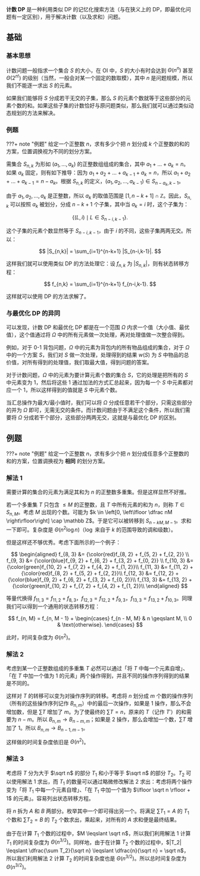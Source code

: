 **计数 DP** 是一种利用类似 DP 的记忆化搜索方法（与在狭义上的 DP，即最优化问题有一定区别），用于解决计数（以及求和）问题。

## 基础

### 基本思想

计数问题一般指求一个集合 $S$ 的大小，在 OI 中，$S$ 的大小有时会达到 $\Theta(n^n)$ 甚至 $\Theta(2^{n!})$ 的级别（当然，一般会对某一个固定的数取模），其中 $n$ 是问题规模，所以我们不能逐一求出 $S$ 的元素。

如果我们能够将 $S$ 分成若干无交的子集，那么 $S$ 的元素个数就等于这些部分的元素个数的和。如果这些子集的计数恰好与原问题类似，那么我们就可以通过类似动态规划的方法来解决。

### 例题

???+ note "例题"
    给定一个正整数 $n$，求有多少个把 $n$ 划分成 $k$ 个正整数的和的方案，位置调换视为不同的划分方案。

需集合 $S_{n,k}$ 为形如 $(a_1, \dots, a_k)$ 的正整数组组成的集合，其中 $a_1 + \dots + a_k = n$。如果 $a_k$ 固定，则有如下推导：因为 $a_1 + a_2 + \dots + a_{k-1} + a_k = n$，所以 $a_1 + a_2 + \dots + a_{k-1} = n - a_k$。根据 $S_{n,k}$ 的定义，$(a_1, a_2, \dots, a_{k-1}) \in S_{n - a_k, k - 1}$。

由于 $a_1, a_2, \dots, a_k$ 是正整数，所以 $a_k$ 的取值范围是 $[1, n - k + 1] \cap \mathbb Z$。因此，$S_{n,k}$ 可以按照 $a_k$ 被划分，分成 $n - k + 1$ 个子集，其中当 $a_k = i$ 时，这个子集为：

$$
\{(L, i) \mid L \in S_{n-i,k-1}\}.
$$

这个子集的元素个数显然等于 $S_{n-i,k-1}$，由于 $i$ 的不同，这些子集两两无交。所以：

$$
|S_{n,k}| = \sum_{i=1}^{n-k+1} |S_{n-i,k-1}|.
$$

这样我们就可以使用类似 DP 的方法处理它：设 $f_{n,k}$ 为 $|S_{n,k}|$，则有状态转移方程：

$$
f_{n,k} = \sum_{i=1}^{n-k+1} f_{n-i,k-1}.
$$

这样就可以使用 DP 的方法求解了。

### 与最优化 DP 的异同

可以发现，计数 DP 和最优化 DP 都是在一个范围 $\Omega$ 内求一个值（大小值、最优值），这个值通过将 $\Omega$ 中的所有元素做一次处理，再对处理值做一次整合得到。

例如，对于 0-1 背包问题，$\Omega$ 中的元素为背包内的所有物品组成的集合，对于 $\Omega$ 中的一个方案 $S$，我们对 $S$ 做一次处理，处理得到的结果 $w(S)$ 为 $S$ 中物品的总价值，对所有得到的处理值，我们取最大值，得到问题的答案。

对于计数问题，$\Omega$ 中的元素为要计算元素个数的集合 $S$，它的处理是把所有的 $S$ 中元素变为 $1$，然后将这些 $1$ 通过加法的方式汇总起来，因为每一个 $S$ 中元素都对应一个 $1$，所以这样得到的值就是 $S$ 中元素个数。

当汇总操作为最大/最小值时，我们可以将 $\Omega$ 分成任意若干个部分，只需这些部分的并为 $\Omega$ 即可，无需无交的条件。而计数问题由于不满足这个条件，所以我们需要将 $\Omega$ 分成若干个部分，这些部分两两无交，这就是与最优化 DP 的区别。

## 例题

???+ note "例题"
    给定一个正整数 $n$，求有多少个把 $n$ 划分成任意多个正整数的和的方案，位置调换视为 **相同** 的划分方案。

### 解法 1

需要计算的集合的元素为满足其和为 $n$ 的正整数多重集。但是这样显然不好推。

若一个多重集 $T$ 只包含 $\leqslant M$ 的正整数，且 $T$ 中所有元素的和为 $n$，则称 $T \in S_{n, M}$。考虑 $M$ 出现的个数。可能为 $k \in \left[0, \left\lfloor \dfrac nM \right\rfloor\right] \cap \mathbb Z$。于是它可以被转移到 $S_{n - kM, M - 1}$。求和一下即可。复杂度是 $\Theta(n^2 \log n)$（$\log$ 来自于 $k$ 的范围导致的调和级数）。

但是这样还不够优秀。考虑下面所示的一个例子：

$$
\begin{aligned}
f_{8, 3} &= {\color{red}f_{8, 2} + f_{5, 2} + f_{2, 2}} \\
f_{9, 3} &= {\color{blue}f_{9, 2} + f_{6, 2} + f_{3, 2} + f_{0, 2}} \\
f_{10, 3} &= {\color{green}f_{10, 2} + f_{7, 2} + f_{4, 2} + f_{1, 2}}\\
f_{11, 3} &= f_{11, 2} + {\color{red}f_{8, 2} + f_{5, 2} + f_{2, 2}}\\
f_{12, 3} &= f_{12, 2} + {\color{blue}f_{9, 2} + f_{6, 2} + f_{3, 2} + f_{0, 2}}\\
f_{13, 3} &= f_{13, 2} + {\color{green}f_{10, 2} + f_{7, 2} + f_{4, 2} + f_{1, 2}}\\
\end{aligned}
$$

等量代换得 $f_{11, 3} = f_{11, 2} + f_{8, 3}$，$f_{12, 3} = f_{12, 2} + f_{9, 3}$，$f_{13, 3} = f_{13, 2} + f_{10, 3}$。同理我们可以得到一个通用的状态转移方程：

$$
f_{n, M} = f_{n, M - 1} + \begin{cases} f_{n - M, M} & n \geqslant M, \\ 0 & \text{otherwise}. \end{cases}
$$

此时，时间复杂度为 $\Theta(n^2)$。

### 解法 2

考虑到某一个正整数组成的多重集 $T$ 必然可以通过「将 $T$ 中每一个元素自增」、「在 $T$ 中加一个值为 $1$ 的元素」两个操作得到，并且不同的操作序列得到的结果是不同的。

这样对 $T$ 的转移可以变为对操作序列的转移。考虑将 $n$ 划分成 $m$ 个数的操作序列（所有的这些操作序列记作 $B_{n,m}$）中的最后一次操作，如果是 $1$ 操作，那么不会增加数，但是 $\sum T$ 增加了 $m$。为了使最终的 $\sum T = n$，原来的 $T$（记作 $T'$）的和需要为 $n-m$。所以 $B_{n,m} \to B_{n-m,m}$；如果是 $2$ 操作，那么会增加一个数，$\sum T$ 增加了 $1$。所以 $B_{n,m} \to B_{n-1,m-1}$。

这样做的时间复杂度依旧是 $\Theta(n^2)$。

### 解法 3

考虑将 $T$ 分为大于 $\sqrt n$ 的部分 $T_1$ 和小于等于 $\sqrt n$ 的部分 $T_2$。$T_2$ 可以使用解法 1 求出，而 $T_1$ 的数量可以通过略微修改解法 2 求出：考虑将两个操作变为「将 $T_1$ 中每一个元素自增」、「在 $T_1$ 中加一个值为 $\lfloor \sqrt n \rfloor + 1$ 的元素」。容易列出状态转移方程。

将 $n$ 拆为 $A$ 和 $B$ 两部分。枚举其中一个即可得出另一个。将满足 $\sum T_1 = A$ 的 $T_1$ 个数和 $\sum T_2 = B$ 的 $T_2$ 个数求出，乘起来，对所有的 $A$ 求和便是最终结果。

由于在计算 $T_1$ 个数的过程中，$M \leqslant \sqrt n$，所以我们利用解法 1 计算 $T_1$ 的时间复杂度为 $\Theta(n^{3/2})$。同样地，由于在计算 $T_2$ 个数的过程中，$|T_2| \leqslant \dfrac{\sum T_2}{\sqrt n} \leqslant \dfrac{n}{\sqrt n} = \sqrt n$，所以我们利用解法 2 计算 $T_2$ 的时间复杂度也是 $\Theta(n^{3/2})$。所以总时间复杂度为 $\Theta(n^{3/2})$。
